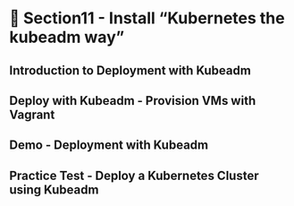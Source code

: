 # 🍨 Section11 - Install “Kubernetes the kubeadm way”

## Introduction to Deployment with Kubeadm


## Deploy with Kubeadm - Provision VMs with Vagrant


## Demo - Deployment with Kubeadm


## Practice Test - Deploy a Kubernetes Cluster using Kubeadm

